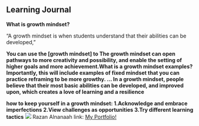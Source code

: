 ## Learning Journal

**What is growth mindset?**

“A growth mindset is when students understand that their abilities can be developed,”

**You can use the [growth mindset] to The growth mindset can open pathways to more creativity and possibility, and enable the setting of higher goals and more achievement.What is a growth mindset examples? Importantly, this will include examples of fixed mindset that you can practice reframing to be more growthy. … In a growth mindset, people believe that their most basic abilities can be developed, and improved upon, which creates a love of learning and a resilience**

**how to keep yourself in a growth mindset:
1.Acknowledge and embrace imperfections 2.View challenges as opportunities 3.Try different learning tactics**
![](https://1ab7t83ossu73um951g2vaw3-wpengine.netdna-ssl.com/wp-content/uploads/2016/09/51bf4-growth2bmindset-001.jpg?w=300)
Razan Alnanaah link:
[My Portfolio!](https://www.atlassian.com/blog/inside-atlassian/growth-mindset)

